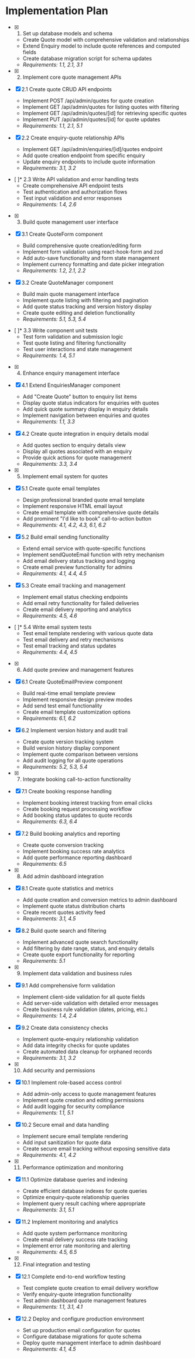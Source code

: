 # Implementation Plan

- [x] 1. Set up database models and schema
  - Create Quote model with comprehensive validation and relationships
  - Extend Enquiry model to include quote references and computed fields
  - Create database migration script for schema updates
  - _Requirements: 1.1, 2.1, 3.1_

- [x] 2. Implement core quote management APIs
- [x] 2.1 Create quote CRUD API endpoints
  - Implement POST /api/admin/quotes for quote creation
  - Implement GET /api/admin/quotes for listing quotes with filtering
  - Implement GET /api/admin/quotes/[id] for retrieving specific quotes
  - Implement PUT /api/admin/quotes/[id] for quote updates
  - _Requirements: 1.1, 2.1, 5.1_

- [x] 2.2 Create enquiry-quote relationship APIs
  - Implement GET /api/admin/enquiries/[id]/quotes endpoint
  - Add quote creation endpoint from specific enquiry
  - Update enquiry endpoints to include quote information
  - _Requirements: 3.1, 3.2_

- [ ]* 2.3 Write API validation and error handling tests
  - Create comprehensive API endpoint tests
  - Test authentication and authorization flows
  - Test input validation and error responses
  - _Requirements: 1.4, 2.6_

- [x] 3. Build quote management user interface
- [x] 3.1 Create QuoteForm component
  - Build comprehensive quote creation/editing form
  - Implement form validation using react-hook-form and zod
  - Add auto-save functionality and form state management
  - Implement currency formatting and date picker integration
  - _Requirements: 1.2, 2.1, 2.2_

- [x] 3.2 Create QuoteManager component
  - Build main quote management interface
  - Implement quote listing with filtering and pagination
  - Add quote status tracking and version history display
  - Create quote editing and deletion functionality
  - _Requirements: 5.1, 5.3, 5.4_

- [ ]* 3.3 Write component unit tests
  - Test form validation and submission logic
  - Test quote listing and filtering functionality
  - Test user interactions and state management
  - _Requirements: 1.4, 5.1_

- [x] 4. Enhance enquiry management interface
- [x] 4.1 Extend EnquiriesManager component
  - Add "Create Quote" button to enquiry list items
  - Display quote status indicators for enquiries with quotes
  - Add quick quote summary display in enquiry details
  - Implement navigation between enquiries and quotes
  - _Requirements: 1.1, 3.3_

- [x] 4.2 Create quote integration in enquiry details modal
  - Add quotes section to enquiry details view
  - Display all quotes associated with an enquiry
  - Provide quick actions for quote management
  - _Requirements: 3.3, 3.4_

- [x] 5. Implement email system for quotes
- [x] 5.1 Create quote email templates
  - Design professional branded quote email template
  - Implement responsive HTML email layout
  - Create email template with comprehensive quote details
  - Add prominent "I'd like to book" call-to-action button
  - _Requirements: 4.1, 4.2, 4.3, 6.1, 6.2_

- [x] 5.2 Build email sending functionality
  - Extend email service with quote-specific functions
  - Implement sendQuoteEmail function with retry mechanism
  - Add email delivery status tracking and logging
  - Create email preview functionality for admins
  - _Requirements: 4.1, 4.4, 4.5_

- [x] 5.3 Create email tracking and management
  - Implement email status checking endpoints
  - Add email retry functionality for failed deliveries
  - Create email delivery reporting and analytics
  - _Requirements: 4.5, 4.6_

- [ ]* 5.4 Write email system tests
  - Test email template rendering with various quote data
  - Test email delivery and retry mechanisms
  - Test email tracking and status updates
  - _Requirements: 4.4, 4.5_

- [x] 6. Add quote preview and management features
- [x] 6.1 Create QuoteEmailPreview component
  - Build real-time email template preview
  - Implement responsive design preview modes
  - Add send test email functionality
  - Create email template customization options
  - _Requirements: 6.1, 6.2_

- [x] 6.2 Implement version history and audit trail
  - Create quote version tracking system
  - Build version history display component
  - Implement quote comparison between versions
  - Add audit logging for all quote operations
  - _Requirements: 5.2, 5.3, 5.4_

- [x] 7. Integrate booking call-to-action functionality
- [x] 7.1 Create booking response handling
  - Implement booking interest tracking from email clicks
  - Create booking request processing workflow
  - Add booking status updates to quote records
  - _Requirements: 6.3, 6.4_

- [x] 7.2 Build booking analytics and reporting
  - Create quote conversion tracking
  - Implement booking success rate analytics
  - Add quote performance reporting dashboard
  - _Requirements: 6.5_

- [x] 8. Add admin dashboard integration
- [x] 8.1 Create quote statistics and metrics
  - Add quote creation and conversion metrics to admin dashboard
  - Implement quote status distribution charts
  - Create recent quotes activity feed
  - _Requirements: 3.1, 4.5_

- [x] 8.2 Build quote search and filtering
  - Implement advanced quote search functionality
  - Add filtering by date range, status, and enquiry details
  - Create quote export functionality for reporting
  - _Requirements: 5.1_

- [x] 9. Implement data validation and business rules
- [x] 9.1 Add comprehensive form validation
  - Implement client-side validation for all quote fields
  - Add server-side validation with detailed error messages
  - Create business rule validation (dates, pricing, etc.)
  - _Requirements: 1.4, 2.4_

- [x] 9.2 Create data consistency checks
  - Implement quote-enquiry relationship validation
  - Add data integrity checks for quote updates
  - Create automated data cleanup for orphaned records
  - _Requirements: 3.1, 3.2_

- [x] 10. Add security and permissions
- [x] 10.1 Implement role-based access control
  - Add admin-only access to quote management features
  - Implement quote creation and editing permissions
  - Add audit logging for security compliance
  - _Requirements: 1.1, 5.1_

- [x] 10.2 Secure email and data handling
  - Implement secure email template rendering
  - Add input sanitization for quote data
  - Create secure email tracking without exposing sensitive data
  - _Requirements: 4.1, 4.2_

- [x] 11. Performance optimization and monitoring
- [x] 11.1 Optimize database queries and indexing
  - Create efficient database indexes for quote queries
  - Optimize enquiry-quote relationship queries
  - Implement query result caching where appropriate
  - _Requirements: 3.1, 5.1_

- [x] 11.2 Implement monitoring and analytics
  - Add quote system performance monitoring
  - Create email delivery success rate tracking
  - Implement error rate monitoring and alerting
  - _Requirements: 4.5, 6.5_

- [x] 12. Final integration and testing
- [x] 12.1 Complete end-to-end workflow testing
  - Test complete quote creation to email delivery workflow
  - Verify enquiry-quote integration functionality
  - Test admin dashboard quote management features
  - _Requirements: 1.1, 3.1, 4.1_

- [x] 12.2 Deploy and configure production environment
  - Set up production email configuration for quotes
  - Configure database migrations for quote schema
  - Deploy quote management interface to admin dashboard
  - _Requirements: 4.1, 4.5_